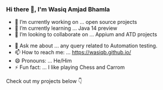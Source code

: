 ### Hi there 👋, I'm Wasiq Amjad Bhamla

- 🔭 I’m currently working on ... open source projects
- 🌱 I’m currently learning ... Java 14 preview
- 👯 I’m looking to collaborate on ... Appium and ATD projects
<!--
- 🤔 I’m looking for help with ...
-->
- 💬 Ask me about ... any query related to Automation testing.
- 📫 How to reach me: ... https://wasiqb.github.io/
- 😄 Pronouns: ... He/Him
- ⚡ Fun fact: ... I like playing Chess and Carrom

Check out my projects below :point_down:
